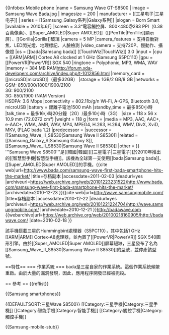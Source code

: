 {{Infobox Mobile phone
|name            = Samsung Wave GT-S8500
| image          = Samsung Wave Bada.jpg
| imagesize      = 200
| manufacturer   = [[三星电子|三星电子]]
| series         = [[Samsung_Galaxy系列|Galaxy系列]]
|slogan          = Born Smart
|available       = 2010年6月
|screen          = 3.3“電容觸控屏、800×480@283 PPI（0.38百萬像素）、[[Super_AMOLED|Super AMOLED]]（[[PenTile|PenTile]]顯示屏）、[[Gorilla|Gorilla]]玻璃
|camera          = 5 MP
|camera_features = 支持自動對焦、LED閃光燈、地理標記、人臉檢測
|video_camera    = 支持720P、慢動作、攝像燈
|os              = [[bada|Samsung bada]] [[TouchWiz|TouchWiz]] 3.0
|input           =
|cpu             = [[ARM|ARM]] Cortex A8 clocked at 1 GHz (Samsung S5PC110)
|gpu             = [[PowerVR|PowerVR]] SGX 540
|ringtone        = Polyphonic, MP3, WMA, WAV
|memory          = 384 MB RAM<ref>http://forum.xda-developers.com/archive/index.php/t-1012856.html</ref>
|memory_card     = [[microSD|microSD]]（最多32GB）
|storage         = 1GB/2 GB/8 GB
|networks        = GSM: 850/900/1800/1900/2100<br />3G: 900/2100<br />3G: 850/1900 (NAM Version)<br />HSDPA: 3.6 Mbps
|connectivity    = 802.11b/g/n Wi-Fi, A-GPS, Bluetooth 3.0, microUSB
|battery         = 鋰離子電池1500 mAh
|standby_time    = 最多850小時
|talk_time       = 最多16小時20分鐘（2G）/最多10小時（3G）
|size            = 118 x 56 x 10.9 mm (72.0272 cm³)
|weight          = 118 g
|form            =
|media           = MP3, AAC, AAC+, e-AAC+, WMA, AMR, WAV, MP4, MPEG4, H.263, H.264, WMV, DivX, XviD, MKV, (FLAC bada 1.2)
|predecessor     =
|successor       = [[Samsung_Wave_II_S8530|Samsung Wave II S8530]]
|related         = [[Samsung_Galaxy_S|Samsung Galaxy S]], [[Samsung_Wave_II_S8530|Samsung Wave II S8530]]
|other           =
}}
'''Samsung Wave S8500'''是[[韓國|韓國]][[三星電子|三星電子]]於2010年推出的[[智慧型手機|智慧型手機]]。該機為全球第一支使用[[bada|Samsung bada]]、[[Super_AMOLED|Super AMOLED]]的手機。<ref>{{cite web|url=http://www.bada.com/samsung-wave-first-bada-smartphone-hits-the-market/ |title=存档副本 |accessdate=2011-02-03 |deadurl=yes |archiveurl=https://web.archive.org/web/20101223231522/http://www.bada.com/samsung-wave-first-bada-smartphone-hits-the-market/ |archivedate=2010-12-23 }}</ref><ref>{{cite web|url=http://wave.samsungmobile.com/ |title=存档副本 |accessdate=2010-12-22 |deadurl=yes |archiveurl=https://web.archive.org/web/20101221224704/http://wave.samsungmobile.com/ |archivedate=2010-12-21 }}</ref><ref>http://badawave.com {{webarchive|url=https://web.archive.org/web/20100218160905/http://badawave.com/ |date=2010-02-18 }}</ref>

該手機搭載三星的Hummingbird處理器（S5PC110），其中包括1 GHz [[ARM|ARM]] Cortex-A8處理器，並內置了[[PowerVR|PowerVR]] SGX 540圖形引擎。由於[[Super_AMOLED|Super AMOLED]]屏幕短缺，三星發布了名為[[Samsung_Wave_II_S8530|Samsung Wave II S8530]]的型號，並停產該型號。

==特性==
=== 作業系統 ===
bada是三星自家的作業系統。這個作業系統頻繁重啟。由於大量的漏洞發現，因此，應用程序開發已經被扼殺。

== 參考 ==
{{reflist}}

{{Samsung smartphones}}

{{DEFAULTSORT:三星Wave S8500}}
[[Category:三星手機|Category:三星手機]]
[[Category:智能手機|Category:智能手機]]
[[Category:觸控手機|Category:觸控手機]]

{{Samsung-mobile-stub}}